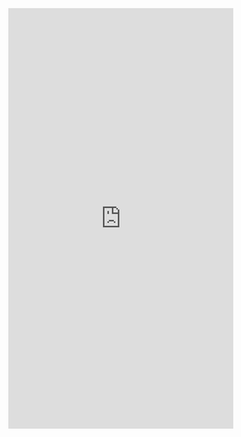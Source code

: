 <iframe  
height=850
width=90%
src="https://ks.wjx.top/vm/hktZ2YW.aspx"  
frameborder=0  
allowfullscreen>
</iframe>